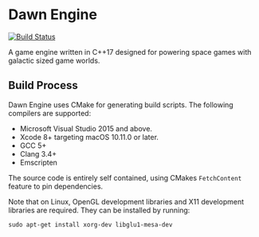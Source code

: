 Dawn Engine
===========
[![Build Status](https://travis-ci.org/dgavedissian/dawnengine.svg?branch=develop)](https://travis-ci.org/dgavedissian/dawnengine)

A game engine written in C++17 designed for powering space games with galactic sized game worlds.

Build Process
-------------

Dawn Engine uses CMake for generating build scripts. The following compilers are supported:

* Microsoft Visual Studio 2015 and above.
* Xcode 8+ targeting macOS 10.11.0 or later.
* GCC 5+
* Clang 3.4+
* Emscripten

The source code is entirely self contained, using CMakes `FetchContent` feature to pin dependencies.

Note that on Linux, OpenGL development libraries and X11 development libraries are required. They can be installed by
running:
```
sudo apt-get install xorg-dev libglu1-mesa-dev
```